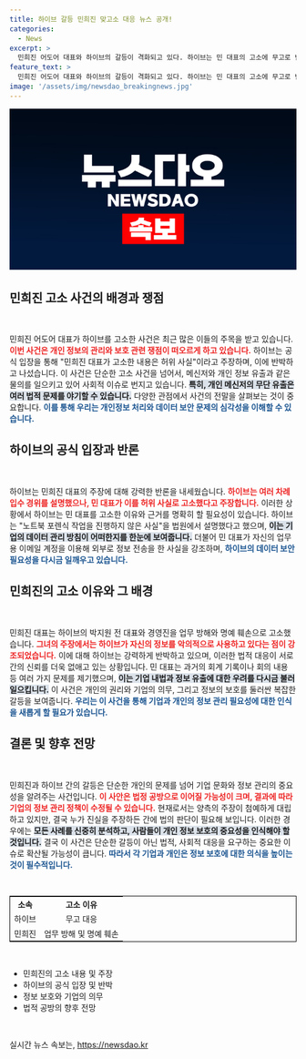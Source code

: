```yaml
---
title: 하이브 갈등 민희진 맞고소 대응 뉴스 공개!
categories:
  - News
excerpt: >
  민희진 어도어 대표와 하이브의 갈등이 격화되고 있다. 하이브는 민 대표의 고소에 무고로 반격하며, 업무 자료 유출 의혹에 대한 강력한 반박을 했다. 과연 이 충돌의 결말은 어떻게 날까?
feature_text: >
  민희진 어도어 대표와 하이브의 갈등이 격화되고 있다. 하이브는 민 대표의 고소에 무고로 반격하며, 업무 자료 유출 의혹에 대한 강력한 반박을 했다. 과연 이 충돌의 결말은 어떻게 날까?
image: '/assets/img/newsdao_breakingnews.jpg'
---
```


<p><img src="/assets/img/newsdao_breakingnews.jpg" alt="bookingtag 속보" /></p>

<h2 data-ke-size="size26">민희진 고소 사건의 배경과 쟁점</h2>

<p data-ke-size="size16">&nbsp;</p>

<p>민희진 어도어 대표가 하이브를 고소한 사건은 최근 많은 이들의 주목을 받고 있습니다. <b><span style="color: #ee2323;">이번 사건은 개인 정보의 관리와 보호 관련 쟁점이 떠오르게 하고 있습니다.</span></b> 하이브는 공식 입장을 통해 "민희진 대표가 고소한 내용은 허위 사실"이라고 주장하며, 이에 반박하고 나섰습니다. 이 사건은 단순한 고소 사건을 넘어서, 메신저와 개인 정보 유출과 같은 물의를 일으키고 있어 사회적 이슈로 번지고 있습니다. <b><span style="background-color: #21538527;">특히, 개인 메신저의 무단 유출은 여러 법적 문제를 야기할 수 있습니다.</span></b> 다양한 관점에서 사건의 전말을 살펴보는 것이 중요합니다. <b><span style="color: #1a5490;">이를 통해 우리는 개인정보 처리와 데이터 보안 문제의 심각성을 이해할 수 있습니다.</span></b> </p>

<h2 data-ke-size="size26">하이브의 공식 입장과 반론</h2>

<p data-ke-size="size16">&nbsp;</p>

<p>하이브는 민희진 대표의 주장에 대해 강력한 반론을 내세웠습니다. <b><span style="color: #ee2323;">하이브는 여러 차례 입수 경위를 설명했으나, 민 대표가 이를 허위 사실로 고소했다고 주장합니다.</span></b> 이러한 상황에서 하이브는 민 대표를 고소한 이유와 근거를 명확히 할 필요성이 있습니다. 하이브는 "노트북 포렌식 작업을 진행하지 않은 사실"을 법원에서 설명했다고 했으며, <b><span style="background-color: #21538527;">이는 기업의 데이터 관리 방침이 어떠한지를 한눈에 보여줍니다.</span></b> 더불어 민 대표가 자신의 업무용 이메일 계정을 이용해 외부로 정보 전송을 한 사실을 강조하며, <b><span style="color: #1a5490;">하이브의 데이터 보안 필요성을 다시금 일깨우고 있습니다.</span></b> </p>

<h2 data-ke-size="size26">민희진의 고소 이유와 그 배경</h2>

<p data-ke-size="size16">&nbsp;</p>

<p>민희진 대표는 하이브의 박지원 전 대표와 경영진을 업무 방해와 명예 훼손으로 고소했습니다. <b><span style="color: #ee2323;">그녀의 주장에서는 하이브가 자신의 정보를 악의적으로 사용하고 있다는 점이 강조되었습니다.</span></b> 이에 대해 하이브는 강력하게 반박하고 있으며, 이러한 법적 대응이 서로 간의 신뢰를 더욱 없애고 있는 상황입니다. 민 대표는 과거의 회계 기록이나 회의 내용 등 여러 가지 문제를 제기했으며, <b><span style="background-color: #21538527;">이는 기업 내법과 정보 유출에 대한 우려를 다시금 불러일으킵니다.</span></b> 이 사건은 개인의 권리와 기업의 의무, 그리고 정보의 보호를 둘러싼 복잡한 갈등을 보여줍니다. <b><span style="color: #1a5490;">우리는 이 사건을 통해 기업과 개인의 정보 관리 필요성에 대한 인식을 새롭게 할 필요가 있습니다.</span></b></p>

<h2 data-ke-size="size26">결론 및 향후 전망</h2>

<p data-ke-size="size16">&nbsp;</p>

<p>민희진과 하이브 간의 갈등은 단순한 개인의 문제를 넘어 기업 문화와 정보 관리의 중요성을 알려주는 사건입니다. <b><span style="color: #ee2323;">이 사안은 법정 공방으로 이어질 가능성이 크며, 결과에 따라 기업의 정보 관리 정책이 수정될 수 있습니다.</span></b> 현재로서는 양측의 주장이 첨예하게 대립하고 있지만, 결국 누가 진실을 주장하든 간에 법의 판단이 필요해 보입니다. 이러한 경우에는 <b><span style="background-color: #21538527;">모든 사례를 신중히 분석하고, 사람들이 개인 정보 보호의 중요성을 인식해야 할 것입니다.</span></b> 결국 이 사건은 단순한 갈등이 아닌 법적, 사회적 대응을 요구하는 중요한 이슈로 확산될 가능성이 큽니다. <b><span style="color: #1a5490;">따라서 각 기업과 개인은 정보 보호에 대한 의식을 높이는 것이 필수적입니다.</span></b> </p>

<p data-ke-size="size16">&nbsp;</p>

<table style="width: 100%; border: 1px solid #000;">
  <tr>
    <th style="text-align: center;">소속</th>
    <th style="text-align: center;">고소 이유</th>
  </tr>
  <tr>
    <td style="text-align: center;">하이브</td>
    <td style="text-align: center;">무고 대응</td>
  </tr>
  <tr>
    <td style="text-align: center;">민희진</td>
    <td style="text-align: center;">업무 방해 및 명예 훼손</td>
  </tr>
</table>

<p data-ke-size="size16">&nbsp;</p>

<ul>
  <li>민희진의 고소 내용 및 주장</li>
  <li>하이브의 공식 입장 및 반박</li>
  <li>정보 보호와 기업의 의무</li>
  <li>법적 공방의 향후 전망</li>
</ul>

<p data-ke-size="size16">&nbsp;</p>
실시간 뉴스 속보는, <a href="https://newsdao.kr" rel="dofollow">https://newsdao.kr</a>


